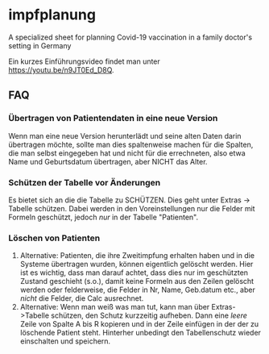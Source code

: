 # impfplanung
A specialized sheet for planning Covid-19 vaccination in a family doctor's setting in Germany

Ein kurzes Einführungsvideo findet man unter https://youtu.be/n9JT0Ed_D8Q.

## FAQ
### Übertragen von Patientendaten in eine neue Version
Wenn man eine neue Version herunterlädt und seine alten Daten darin übertragen möchte, sollte man dies spaltenweise machen für die Spalten, die man selbst eingegeben hat und nicht für die errechneten, also etwa Name und Geburtsdatum übertragen, aber NICHT das Alter.

### Schützen der Tabelle vor Änderungen
Es bietet sich an die die Tabelle zu SCHÜTZEN. Dies geht unter Extras -> Tabelle schützen. Dabei werden in den Voreinstellungen nur die Felder mit Formeln geschützt, jedoch _nur_ in der Tabelle "Patienten".

### Löschen von Patienten
1. Alternative: Patienten, die ihre Zweitimpfung erhalten haben und in die Systeme übertragen wurden, können eigentlich gelöscht werden. Hier ist es wichtig, dass man darauf achtet, dass dies nur im geschützten Zustand geschieht (s.o.), damit keine Formeln aus den Zeilen gelöscht werden oder felderweise, die Felder in Nr, Name, Geb.datum etc., aber _nicht_ die Felder, die Calc ausrechnet.
2. Alternative: Wenn man weiß was man tut, kann man über Extras->Tabelle schützen, den Schutz kurzzeitig aufheben. Dann eine _leere_ Zeile von Spalte A bis R kopieren und in der Zeile einfügen in der der zu löschende Patient steht. Hinterher unbedingt den Tabellenschutz wieder einschalten und speichern.
